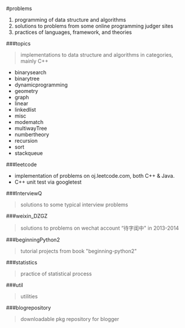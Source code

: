 #problems

 1. programming of data structure and algorithms
 2. solutions to problems from some online programming judger sites
 3. practices of languages, framework, and theories

###topics
 > implementations to data structure and algorithms in categories, mainly C++
 
 - binarysearch
 - binarytree
 - dynamicprogramming
 - geometry
 - graph
 - linear
 - linkedlist
 - misc
 - modematch
 - multiwayTree
 - numbertheory
 - recursion
 - sort
 - stackqueue
 
###leetcode
 - implementation of problems on oj.leetcode.com, both C++ & Java.
 - C++ unit test via googletest

###InterviewQ
 > solutions to some typical interview problems
 
###weixin_DZGZ
 > solutions to problems on wechat account “待字闺中" in 2013-2014

###beginningPython2
 > tutorial projects from book "beginning-python2"

###statistics
 > practice of statistical process

###util
 > utilities 
 
###blogrepository
 > downloadable pkg repository for blogger
